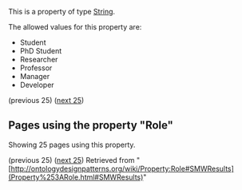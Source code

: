 This is a property of type [String](../Type/String "Type:String").


The allowed values for this property are:



* Student
* PhD Student
* Researcher
* Professor
* Manager
* Developer



  

(previous 25) ([next 25](http://ontologydesignpatterns.org/wiki/index.php?title=Property:Role&from=AlexanderGesinn#SMWResults "Property:Role"))
## Pages using the property "Role"


Showing 25 pages using this property.


(previous 25) ([next 25](http://ontologydesignpatterns.org/wiki/index.php?title=Property:Role&from=AlexanderGesinn#SMWResults "Property:Role"))
Retrieved from "[http://ontologydesignpatterns.org/wiki/Property:Role#SMWResults](Property%253ARole.html#SMWResults)"